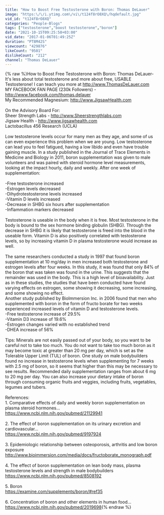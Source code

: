 ```yaml
---
title: "How to Boost Free Testosterone with Boron: Thomas DeLauer"
image: "https:\/\/i.ytimg.com\/vi\/t124f8rO8XQ\/hqdefault.jpg"
vid_id: "t124f8rO8XQ"
categories: "People-Blogs"
tags: ["testosterone","boost testosterone","boron"]
date: "2021-10-15T09:25:58+03:00"
vid_date: "2017-01-06T01:49:25Z"
duration: "PT8M42S"
viewcount: "429876"
likeCount: "9501"
dislikeCount: "212"
channel: "Thomas DeLauer"
---
```

{% raw %}How to Boost Free Testosterone with Boron: Thomas DeLauer- <br />It's less about total testosterone and more about free, USABLE Testosterone! I can teach you more at <a rel="nofollow" target="blank" href="http://www.ThomasDeLauer.com">http://www.ThomasDeLauer.com</a><br />MY FACEBOOK FAN PAGE (230k Followers) - <a rel="nofollow" target="blank" href="http://www.facebook.com/thomas.delauer">http://www.facebook.com/thomas.delauer</a> <br />My Recommended Magnesium: <a rel="nofollow" target="blank" href="http://www.JigsawHealth.com">http://www.JigsawHealth.com</a><br /><br />On the Advisory Board For:<br />Sheer Strength Labs - <a rel="nofollow" target="blank" href="http://www.Sheerstrengthlabs.com">http://www.Sheerstrengthlabs.com</a><br />Jigsaw Health - <a rel="nofollow" target="blank" href="http://www.jigsawhealth.com">http://www.jigsawhealth.com</a><br />Lactobacillus 456 Research (UCLA)<br /><br />Low testosterone levels occur for many men as they age, and some of us can even experience this problem when we are young. Low testosterone can lead you to feel fatigued, having a low libido and even have trouble gaining muscle. In a study published in the Journal of Trace Elements in Medicine and Biology in 2011, boron supplementation was given to male volunteers and was paired with steroid hormone level measurements, looking at the impact hourly, daily and weekly. After one week of supplementation:<br /><br />-Free testosterone increased<br />-Estrogen levels decreased<br />-Dihydrotestosterone levels increased<br />-Vitamin D levels increased<br />-Decrease in SHBG six hours after supplementation<br />-Inflammation markers decreased<br /><br />Testosterone is useable in the body when it is free. Most testosterone in the body is bound to the sex hormone binding globulin (SHBG). Through the decrease in SHBG it is likely that testosterone is freed into the blood in the useable form. Vitamin D is also positively correlated with testosterone levels, so by increasing vitamin D in plasma testosterone would increase as well. <br /><br />The same researchers conducted a study in 1997 that found boron supplementation at 10 mg/day in men increased both testosterone and estrogen levels after four weeks. In this study, it was found that only 84% of the boron that was taken was found in the urine. This suggests that the remainder was used in the body. This is a high level of bioavailability. Just as in these studies, the studies that have been conducted have found varying effects on estrogen, some showing it decreasing, some increasing, and some showing no effect. <br />Another study published by BioImmersion Inc. in 2006 found that men who supplemented with boron in the form of fructo borate for two weeks experienced increased levels of vitamin D and testosterone levels. <br />-Free testosterone increase of 29.5%<br />-Vitamin D3 increase of 19.6%<br />-Estrogen changes varied with no established trend<br />-DHEA increase of 56%<br /><br />Tips: Minerals are not easily passed out of your body, so you want to be careful not to take too much. You do not want to take too much boron as it may become toxic at greater than 20 mg per day, which is set as the Tolerable Upper Limit (TUL) of boron. One study on male bodybuilders found no increase in testosterone levels when supplementing for 7 weeks with 2.5 mg of boron, so it seems that higher than this may be necessary to see results. Recommended daily supplementation ranges from about 6 mg to 20 mg per day. You can also increase your dietary intake of boron through consuming organic fruits and veggies, including fruits, vegetables, legumes and tubers.<br /><br />References: <br />1. Comparative effects of daily and weekly boron supplementation on plasma steroid hormones…<br /><a rel="nofollow" target="blank" href="https://www.ncbi.nlm.nih.gov/pubmed/21129941">https://www.ncbi.nlm.nih.gov/pubmed/21129941</a> <br /><br />2. The effect of boron supplementation on its urinary excretion and cardiovascular…<br /><a rel="nofollow" target="blank" href="https://www.ncbi.nlm.nih.gov/pubmed/9197924">https://www.ncbi.nlm.nih.gov/pubmed/9197924</a><br /><br />3. Epidemiologic relationship between osteoporosis, arthritis and low boron exposure<br /><a rel="nofollow" target="blank" href="http://www.bioimmersion.com/media/docs/fructoborate_monograph.pdf">http://www.bioimmersion.com/media/docs/fructoborate_monograph.pdf</a> <br /><br />4. The effect of boron supplementation on lean body mass, plasma testosterone levels and strength in male bodybuilders<br /><a rel="nofollow" target="blank" href="https://www.ncbi.nlm.nih.gov/pubmed/8508192">https://www.ncbi.nlm.nih.gov/pubmed/8508192</a> <br /><br />5. Boron<br /><a rel="nofollow" target="blank" href="https://examine.com/supplements/boron/#ref35">https://examine.com/supplements/boron/#ref35</a> <br /><br />6. Concentration of boron and other elements in human food…<br /><a rel="nofollow" target="blank" href="https://www.ncbi.nlm.nih.gov/pubmed/2019698">https://www.ncbi.nlm.nih.gov/pubmed/2019698</a>{% endraw %}
